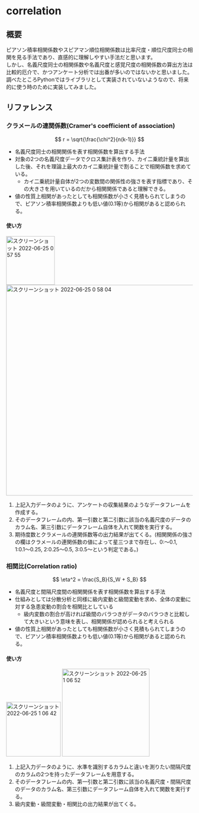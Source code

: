 # correlation
## 概要
ピアソン積率相関係数やスピアマン順位相関係数は比率尺度・順位尺度同士の相関を見る手法であり、直感的に理解しやすい手法だと思います。  
しかし、名義尺度同士の相関係数や名義尺度と感覚尺度の相関係数の算出方法は比較的厄介で、かつアンケート分析では出番が多いのではないかと思いました。  
調べたところPythonではライブラリとして実装されていないようなので、将来的に使う時のために実装してみました。


## リファレンス
### クラメールの連関係数(Cramer's coefficient of association)
$$
r = \sqrt{\frac{\chi^2}{n(k-1)}}
$$
- 名義尺度同士の相関関係を表す相関係数を算出する手法
- 対象の2つの名義尺度データでクロス集計表を作り、カイ二乗統計量を算出した後、それを理論上最大のカイ二乗統計量で割ることで相関係数を求めている。
  - カイ二乗統計量自体が2つの変数間の関係性の強さを表す指標であり、その大きさを用いているのだから相関関係であると理解できる。
- 値の性質上相関があったとしても相関係数が小さく見積もられてしまうので、ピアソン積率相関係数よりも低い値(0.1等)から相関があると認められる。

#### 使い方
<img width="131" alt="スクリーンショット 2022-06-25 0 57 55" src="https://user-images.githubusercontent.com/67265109/175573843-064b7ab2-8af5-4728-9ae4-ccd7c98156a0.png">
<img width="567" alt="スクリーンショット 2022-06-25 0 58 04" src="https://user-images.githubusercontent.com/67265109/175573856-81f1b7f8-3569-41d5-a845-f2361e4a0e71.png">

1. 上記入力データのように、アンケートの収集結果のようなデータフレームを作成する。
2. そのデータフレームの内、第一引数と第二引数に該当の名義尺度のデータのカラム名、第三引数にデータフレーム自体を入れて関数を実行する。
3. 期待度数とクラメールの連関係数等の出力結果が出てくる。(相関関係の強さの欄はクラメールの連関係数の値によって星三つまで存在し、0:〜0.1, 1:0.1〜0.25, 2:0.25〜0.5, 3:0.5〜という判定である。)


### 相関比(Correlation ratio)
$$
\eta^2 = \frac{S_B}{S_W + S_B}
$$
- 名義尺度と間隔尺度間の相関関係を表す相関係数を算出する手法
- 仕組みとしては分散分析と同様に級内変動と級間変動を求め、全体の変動に対する急患変動の割合を相関比としている
  - 級内変数の割合が高ければ級間のバラつきがデータのバラつきと比較して大きいという意味を表し、相関関係が認められると考えられる
- 値の性質上相関があったとしても相関係数が小さく見積もられてしまうので、ピアソン積率相関係数よりも低い値(0.1等)から相関があると認められる。

#### 使い方
<img width="147" alt="スクリーンショット 2022-06-25 1 06 42" src="https://user-images.githubusercontent.com/67265109/175575088-fa45ee28-b893-4ec0-8c29-a76c1e7f436d.png">
<img width="236" alt="スクリーンショット 2022-06-25 1 06 52" src="https://user-images.githubusercontent.com/67265109/175575096-09f40159-1d65-47a9-90a3-9debdd333cef.png">

1. 上記入力データのように、水準を識別するカラムと違いを測りたい間隔尺度のカラムの2つを持ったデータフレームを用意する。
2. そのデータフレームの内、第一引数と第二引数に該当の名義尺度・間隔尺度のデータのカラム名、第三引数にデータフレーム自体を入れて関数を実行する。
3. 級内変動・級間変動・相関比の出力結果が出てくる。

